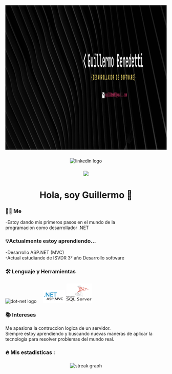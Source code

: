 <div align="center">
  <img height="450" width="1300" src="./image/Guillermo Bendetti.png"  />


</div>

###

<div align="center">
  <img src="https://img.shields.io/static/v1?message=LinkedIn&logo=linkedin&label=&color=0077B5&logoColor=white&labelColor=&style=for-the-badge" height="25" alt="linkedin logo"  />
</div>

###

<div align="center">
  <img src="https://visitor-badge.laobi.icu/badge?page_id=maurodesouza.maurodesouza&"  />
</div>

###

<h1 align="center">Hola, soy Guillermo 👋</h1>

###

<h3 align="left">👩‍💻 Me</h3>
-Estoy dando mis primeros pasos en el mundo de la
<br>
programacion como desarrollador .NET

###

<h3 align="left">💡Actualmente estoy aprendiendo...</h3>

-Desarrollo ASP.NET (MVC)
<br>
-Actual estudiande de ISVDR 3° año Desarrollo software

###

###

<h3 align="left">🛠 Lenguaje y Herramientas</h3>

###

<div align="left">

  <img src="https://cdn.jsdelivr.net/gh/devicons/devicon/icons/dot-net/dot-net-plain-wordmark.svg" height="40" alt="dot-net logo"  />
  <img width="12" />
<img src="./image/ASP.NET MVC.png" width="70" height="40"/>
<img src="./image/SQL SERVER 2.png" width="80" height="60"/>

  
</div>

###

###

<h3 align="left">📚 Intereses</h3>

<div align="left">
Me apasiona la contruccion logica de un servidor.
<br>
Siempre estoy aprendiendo y buscando nuevas maneras de aplicar la tecnología para resolver problemas del mundo real.
</div>

###


<h3 align="left">🔥   Mis estadisticas :</h3>

###

<div align="center">
  <img src="https://streak-stats.demolab.com?user=maurodesouza&locale=en&mode=daily&theme=dark&hide_border=false&border_radius=5&order=3" height="220" alt="streak graph"  />
</div>

###
